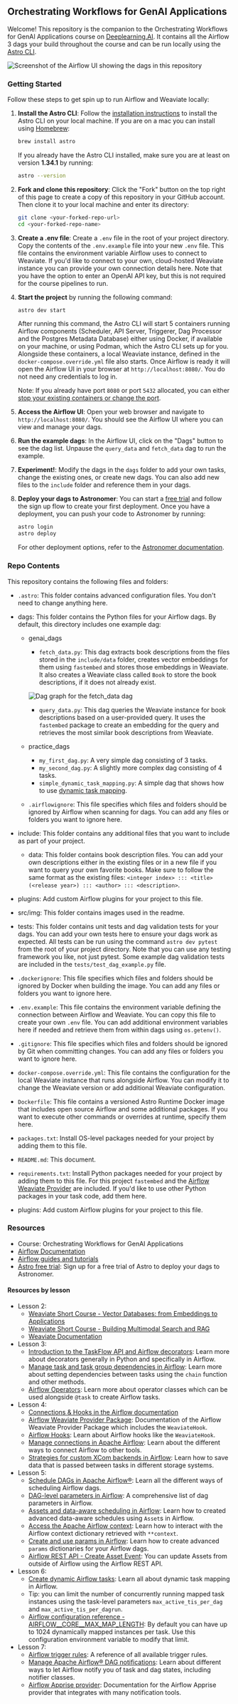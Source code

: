 ## Orchestrating Workflows for GenAI Applications

Welcome! This repository is the companion to the Orchestrating Workflows for GenAI Applications course on [Deeplearning.AI](https://www.deeplearning.ai/). It contains all the Airflow 3 dags your build throughout the course and can be run locally using the [Astro CLI](https://www.astronomer.io/docs/astro/cli/install-cli).

![Screenshot of the Airflow UI showing the dags in this repository](src/img/airflow_ui_screenshot.png)

### Getting Started

Follow these steps to get spin up to run Airflow and Weaviate locally:

1. **Install the Astro CLI**: Follow the [installation instructions](https://www.astronomer.io/docs/astro/cli/install-cli/) to install the Astro CLI on your local machine. If you are on a mac you can install using [Homebrew](https://brew.sh/):

    ```bash
    brew install astro
    ```

    If you already have the Astro CLI installed, make sure you are at least on version **1.34.1** by running:

    ```bash
    astro --version
    ```

2. **Fork and clone this repository**: Click the "Fork" button on the top right of this page to create a copy of this repository in your GitHub account. Then clone it to your local machine and enter its directory:

    ```bash
    git clone <your-forked-repo-url>
    cd <your-forked-repo-name>
    ``` 

3. **Create a .env file**: Create a `.env` file in the root of your project directory. Copy the contents of the `.env.example` file into your new `.env` file. This file contains the environment variable Airflow uses to connect to Weaviate. If you'd like to connect to your own, cloud-hosted Weaviate instance you can provide your own connection details here. Note that you have the option to enter an OpenAI API key, but this is not required for the course pipelines to run.

4. **Start the project** by running the following command:

    ```bash
    astro dev start
    ```

    After running this command, the Astro CLI will start 5 containers running Airflow components (Scheduler, API Server, Triggerer, Dag Processor and the Postgres Metadata Database) either using Docker, if available on your machine, or using Podman, which the Astro CLI sets up for you. Alongside these containers, a local Weaviate instance, defined in the `docker-compose.override.yml` file also starts. Once Airflow is ready it will open the Airflow UI in your browser at `http://localhost:8080/`. You do not need any credentials to log in.

    Note: If you already have port `8080` or port `5432` allocated, you can either [stop your existing containers or change the port](https://www.astronomer.io/docs/astro/cli/troubleshoot-locally#ports-are-not-available-for-my-local-airflow-webserver).

5. **Access the Airflow UI**: Open your web browser and navigate to `http://localhost:8080/`. You should see the Airflow UI where you can view and manage your dags.
6. **Run the example dags**: In the Airflow UI, click on the "Dags" button to see the dag list. Unpause the `query_data` and `fetch_data` dag to run the example.
7. **Experiment!**: Modify the dags in the `dags` folder to add your own tasks, change the existing ones, or create new dags. You can also add new files to the `include` folder and reference them in your dags.
8. **Deploy your dags to Astronomer**: You can start a [free trial](https://www.astronomer.io/lp/signup/?utm_source=deeplearning-ai&utm_medium=content&utm_campaign=genai-course-6-25) and follow the sign up flow to create your first deployment. Once you have a deployment, you can push your code to Astronomer by running:

    ```bash
    astro login
    astro deploy
    ```

    For other deployment options, refer to the [Astronomer documentation](https://www.astronomer.io/docs/astro/deploy-code/).

### Repo Contents

This repository contains the following files and folders:

- `.astro`: This folder contains advanced configuration files. You don't need to change anything here.
- dags: This folder contains the Python files for your Airflow dags. By default, this directory includes one example dag:
    - genai_dags
        - `fetch_data.py`: This dag extracts book descriptions from the files stored in the `include/data` folder, creates vector embeddings for them using `fastembed` and stores those embeddings in Weaviate. It also creates a Weaviate class called `Book` to store the book descriptions, if it does not already exist.

        ![Dag graph for the fetch_data dag](src/img/fetch_data_dag_graph.png)

        - `query_data.py`: This dag queries the Weaviate instance for book descriptions based on a user-provided query. It uses the `fastembed` package to create an embedding for the query and retrieves the most similar book descriptions from Weaviate.

    - practice_dags
        - `my_first_dag.py`: A very simple dag consisting of 3 tasks.
        - `my_second_dag.py`: A slightly more complex dag consisting of 4 tasks.
        - `simple_dynamic_task_mapping.py`: A simple dag that shows how to use [dynamic task mapping](https://www.astronomer.io/docs/learn/dynamic-tasks/).

    - `.airflowignore`: This file specifies which files and folders should be ignored by Airflow when scanning for dags. You can add any files or folders you want to ignore here.
    
- include: This folder contains any additional files that you want to include as part of your project.
     - data: This folder contains book description files. You can add your own descriptions either in the existing files or in a new file if you want to query your own favorite books. Make sure to follow the same format as the existing files: `<integer index> ::: <title> (<release year>) ::: <author> ::: <description>`.

- plugins: Add custom Airflow plugins for your project to this file.
- src/img: This folder contains images used in the readme.
- tests: This folder contains unit tests and dag validation tests for your dags. You can add your own tests here to ensure your dags work as expected. All tests can be run using the command `astro dev pytest` from the root of your project directory. Note that you can use any testing framework you like, not just pytest. Some example dag validation tests are included in the `tests/test_dag_example.py` file.

- `.dockerignore`: This file specifies which files and folders should be ignored by Docker when building the image. You can add any files or folders you want to ignore here.
- `.env.example`: This file contains the environment variable defining the connection between Airflow and Weaviate. You can copy this file to create your own `.env` file. You can add additional environment variables here if needed and retrieve them from within dags using `os.getenv()`.
- `.gitignore`: This file specifies which files and folders should be ignored by Git when committing changes. You can add any files or folders you want to ignore here.
- `docker-compose.override.yml`: This file contains the configuration for the local Weaviate instance that runs alongside Airflow. You can modify it to change the Weaviate version or add additional Weaviate configuration.
- `Dockerfile`: This file contains a versioned Astro Runtime Docker image that includes open source Airflow and some additional packages. If you want to execute other commands or overrides at runtime, specify them here.

- `packages.txt`: Install OS-level packages needed for your project by adding them to this file. 
- `README.md`: This document.
- `requirements.txt`: Install Python packages needed for your project by adding them to this file. For this project `fastembed` and the [Airflow Weaviate Provider](https://airflow.apache.org/docs/apache-airflow-providers-weaviate/stable/index.html) are included. If you'd like to use other Python packages in your task code, add them here.
- plugins: Add custom Airflow plugins for your project to this file.


### Resources

- Course: Orchestrating Workflows for GenAI Applications
- [Airflow Documentation](https://airflow.apache.org/docs/apache-airflow/stable/index.html)
- [Airflow guides and tutorials](https://www.astronomer.io/docs/learn/)
- [Astro free trial](https://www.astronomer.io/lp/signup/?utm_source=deeplearning-ai&utm_medium=content&utm_campaign=genai-course-6-25): Sign up for a free trial of Astro to deploy your dags to Astronomer.

#### Resources by lesson

- Lesson 2:
    - [Weaviate Short Course - Vector Databases: from Embeddings to Applications](https://www.deeplearning.ai/short-courses/vector-databases-embeddings-applications/)
    - [Weaviate Short Course - Building Multimodal Search and RAG](https://www.deeplearning.ai/short-courses/building-multimodal-search-and-rag/)
    - [Weaviate Documentation](https://weaviate.io/developers/weaviate)
- Lesson 3:
    - [Introduction to the TaskFlow API and Airflow decorators](https://www.astronomer.io/docs/learn/airflow-decorators/): Learn more about decorators generally in Python and specifically in Airflow.
    - [Manage task and task group dependencies in Airflow](https://www.astronomer.io/docs/learn/managing-dependencies/): Learn more about setting dependencies between tasks using the `chain` function and other methods.
    - [Airflow Operators](https://www.astronomer.io/docs/learn/what-is-an-operator): Learn more about operator classes which can be used alongside `@task` to create Airflow tasks.
- Lesson 4:
    - [Connections & Hooks in the Airflow documentation](https://airflow.apache.org/docs/apache-airflow/stable/authoring-and-scheduling/connections.html)
    - [Airflow Weaviate Provider Package](https://airflow.apache.org/docs/apache-airflow-providers-weaviate/stable/index.html): Documentation of the Airflow Weaviate Provider Package which includes the `WeaviateHook`.
    - [Airflow Hooks](https://www.astronomer.io/docs/learn/what-is-a-hook/): Learn about Airflow hooks like the `WeaviateHook`.
    - [Manage connections in Apache Airflow](https://www.astronomer.io/docs/learn/connections): Learn about the different ways to connect Airflow to other tools.
    - [Strategies for custom XCom backends in Airflow](https://www.astronomer.io/docs/learn/custom-xcom-backend-strategies/): Learn how to save data that is passed between tasks in different storage systems.
- Lesson 5:
    - [Schedule DAGs in Apache Airflow®](https://www.astronomer.io/docs/learn/scheduling-in-airflow/): Learn all the different ways of scheduling Airflow dags.
    - [DAG-level parameters in Airflow](https://www.astronomer.io/docs/learn/airflow-dag-parameters/): A comprehensive list of dag parameters in Airflow.
    - [Assets and data-aware scheduling in Airflow](https://www.astronomer.io/docs/learn/airflow-datasets/): Learn how to created advanced data-aware schedules using `Asset`s in Airflow.
    - [Access the Apache Airflow context](https://www.astronomer.io/docs/learn/airflow-context/): Learn how to interact with the Airflow context dictionary retrieved with `**context`.
    - [Create and use params in Airflow](https://www.astronomer.io/docs/learn/airflow-params/): Learn how to create advanced `params` dictionaries for your Airflow dags.
    - [Airflow REST API - Create Asset Event](https://airflow.apache.org/docs/apache-airflow/stable/stable-rest-api-ref.html#operation/create_asset_event): You can update Assets from outside of Airflow using the Airflow REST API.
- Lesson 6:
    - [Create dynamic Airflow tasks](https://www.astronomer.io/docs/learn/dynamic-tasks/): Learn all about dynamic task mapping in Airflow.
    - Tip: you can limit the number of concurrently running mapped task instances using the task-level parameters `max_active_tis_per_dag` and `max_active_tis_per_dagrun`.
    - [Airflow configuration reference - AIRFLOW__CORE__MAX_MAP_LENGTH](https://airflow.apache.org/docs/apache-airflow/stable/configurations-ref.html#max-map-length): By default you can have up to 1024 dynamically mapped instances per task. Use this configuration environment variable to modify that limit.
- Lesson 7:
    - [Airflow trigger rules](https://www.astronomer.io/docs/learn/airflow-trigger-rules/): A reference of all available trigger rules.
    - [Manage Apache Airflow® DAG notifications](https://www.astronomer.io/docs/learn/error-notifications-in-airflow/): Learn about different ways to let Airflow notify you of task and dag states, including notifier classes.
    - [Airflow Apprise provider](https://airflow.apache.org/docs/apache-airflow-providers-apprise/stable/index.html): Documentation for the Airflow Apprise provider that integrates with many notification tools.